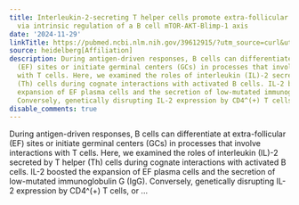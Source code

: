 ```yaml
---
title: Interleukin-2-secreting T helper cells promote extra-follicular B cell maturation
  via intrinsic regulation of a B cell mTOR-AKT-Blimp-1 axis
date: '2024-11-29'
linkTitle: https://pubmed.ncbi.nlm.nih.gov/39612915/?utm_source=curl&utm_medium=rss&utm_campaign=pubmed-2&utm_content=1FakS-2QOkCT8HsMOQP1bCRQ4YzyumYOmxmF0moLsQ3dFB1E9V&fc=20220326224207&ff=20241130171400&v=2.18.0.post9+e462414
source: heidelberg[Affiliation]
description: During antigen-driven responses, B cells can differentiate at extra-follicular
  (EF) sites or initiate germinal centers (GCs) in processes that involve interactions
  with T cells. Here, we examined the roles of interleukin (IL)-2 secreted by T helper
  (Th) cells during cognate interactions with activated B cells. IL-2 boosted the
  expansion of EF plasma cells and the secretion of low-mutated immunoglobulin G (IgG).
  Conversely, genetically disrupting IL-2 expression by CD4^(+) T cells, or ...
disable_comments: true
---
```

During antigen-driven responses, B cells can differentiate at extra-follicular (EF) sites or initiate germinal centers (GCs) in processes that involve interactions with T cells. Here, we examined the roles of interleukin (IL)-2 secreted by T helper (Th) cells during cognate interactions with activated B cells. IL-2 boosted the expansion of EF plasma cells and the secretion of low-mutated immunoglobulin G (IgG). Conversely, genetically disrupting IL-2 expression by CD4^(+) T cells, or ...